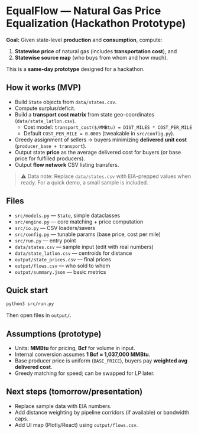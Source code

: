 # EqualFlow — Natural Gas Price Equalization (Hackathon Prototype)

**Goal:** Given state-level **production** and **consumption**, compute:
1) **Statewise price** of natural gas (includes **transportation cost**), and
2) **Statewise source map** (who buys from whom and how much).

This is a **same-day prototype** designed for a hackathon.

## How it works (MVP)
- Build `State` objects from `data/states.csv`.
- Compute surplus/deficit.
- Build a **transport cost matrix** from state geo-coordinates (`data/state_latlon.csv`).
  - Cost model: `transport_cost($/MMBtu) = DIST_MILES * COST_PER_MILE`
  - Default `COST_PER_MILE = 0.0005` (tweakable in `src/config.py`).
- Greedy assignment of sellers → buyers minimizing **delivered unit cost** (`producer_base + transport`).
- Output state **price** as the average delivered cost for buyers (or base price for fulfilled producers).
- Output **flow network** CSV listing transfers.

> ⚠️ Data note: Replace `data/states.csv` with EIA-prepped values when ready.
> For a quick demo, a small sample is included.

## Files
- `src/models.py` — `State`, simple dataclasses
- `src/engine.py` — core matching + price computation
- `src/io.py` — CSV loaders/savers
- `src/config.py` — tunable params (base price, cost per mile)
- `src/run.py` — entry point
- `data/states.csv` — sample input (edit with real numbers)
- `data/state_latlon.csv` — centroids for distance
- `output/state_prices.csv` — final prices
- `output/flows.csv` — who sold to whom
- `output/summary.json` — basic metrics

## Quick start
```bash
python3 src/run.py
```
Then open files in `output/`.

## Assumptions (prototype)
- Units: **MMBtu** for pricing, **Bcf** for volume in input.
- Internal conversion assumes **1 Bcf ≈ 1,037,000 MMBtu**.
- Base producer price is uniform (`BASE_PRICE`), buyers pay **weighted avg delivered cost**.
- Greedy matching for speed; can be swapped for LP later.

## Next steps (tomorrow/presentation)
- Replace sample data with EIA numbers.
- Add distance weighting by pipeline corridors (if available) or bandwidth caps.
- Add UI map (Plotly/React) using `output/flows.csv`.
